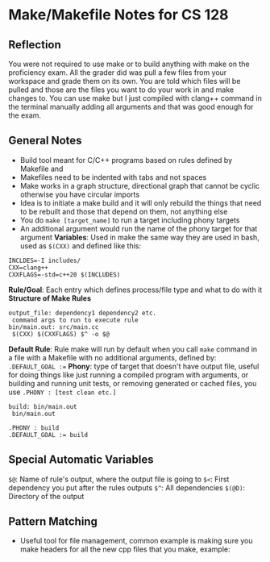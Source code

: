 # Make/Makefile Notes for CS 128

## Reflection

You were not required to use make or to build anything with make on the proficiency exam. All the grader did was pull a few files from your workspace and grade them on its own. You are told which files will be pulled and those are the files you want to do your work in and make changes to. You can use make but I just compiled with clang++ command in the terminal manually adding all arguments and that was good enough for the exam.

## General Notes

* Build tool meant for C/C++ programs based on rules defined by Makefile and
* Makefiles need to be indented with tabs and not spaces
* Make works in a graph structure, directional graph that cannot be cyclic otherwise you have circular imports
* Idea is to initiate a make build and it will only rebuild the things that need to be rebuilt and those that depend on them, not anything else
* You do `make [target_name]` to run a target including phony targets
* An additional argument would run the name of the phony target for that argument
**Variables**: Used in make the same way they are used in bash, used as `$(CXX)` and defined like this:

```make
INCLDES=-I includes/
CXX=clang++
CXXFLAGS=-std=c++20 $(INCLUDES)
```

**Rule/Goal**: Each entry which defines process/file type and what to do with it
**Structure of Make Rules**

```make
output_file: dependency1 dependency2 etc.
 command args to run to execute rule
bin/main.out: src/main.cc
 $(CXX) $(CXXFLAGS) $^ -o $@
```

**Default Rule**: Rule make will run by default when you call `make` command in a file with a Makefile with no additional arguments, defined by: `.DEFAULT_GOAL :=`
**Phony**: type of target that doesn't have output file, useful for doing things like just running a compiled program with arguments, or building and running unit tests, or removing generated or cached files, you use `.PHONY : [test clean etc.]`

```make
build: bin/main.out
 bin/main.out

.PHONY : build
.DEFAULT_GOAL := build
```

## Special Automatic Variables

`$@`: Name of rule's output, where the output file is going to
`$<`: First dependency you put after the rules outputs
`$^`: All dependencies
`$(@D)`: Directory of the output

## Pattern Matching

* Useful tool for file management, common example is making sure you make headers for all the new cpp files that you make, example:
